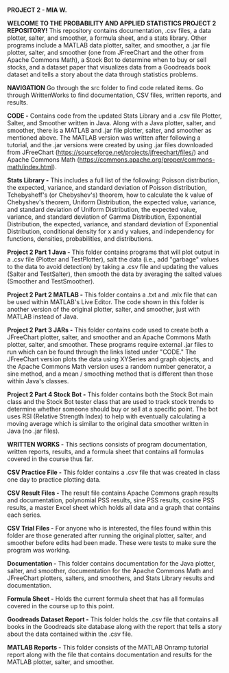 **PROJECT 2 - MIA W.**

**WELCOME TO THE PROBABILITY AND APPLIED STATISTICS PROJECT 2 REPOSITORY!**
This repository contains documentation, .csv files, a data plotter, salter, and smoother, a formula sheet, and a stats library. Other programs include a MATLAB
data plotter, salter, and smoother, a .jar file plotter, salter, and smoother (one from JFreeChart and the other from Apache Commons Math), a Stock Bot to determine
when to buy or sell stocks, and a dataset paper that visualizes data from a Goodreads book dataset and tells a story about the data through statistics problems.

**NAVIGATION** Go through the src folder to find code related items. Go through WrittenWorks to find documentation, CSV files, written reports, and results.

**CODE -**
Contains code from the updated Stats Library and a .csv file Plotter, Salter, and Smoother written in Java. Along with a Java plotter, salter, and smoother,
there is a MATLAB and .jar file plotter, salter, and smoother as mentioned above. The MATLAB version was written after following a tutorial, and the .jar versions were created by using .jar files downloaded from JFreeChart (https://sourceforge.net/projects/jfreechart/files/) and Apache Commons Math (https://commons.apache.org/proper/commons-math/index.html).

**Stats Library -** This includes a full list of the following:
Poisson distribution, the expected, variance, and standard deviation of Poisson distribution, Tchebysheff's (or Chebyshev's) theorem, how to calculate the k
value of Chebyshev's theorem, Uniform Distribution, the expected value, variance, and standard deviation of Uniform Distribution, the expected value, variance, and
standard deviation of Gamma Distribution, Exponential Distribution, the expected, variance, and standard deviation of Exponential Distribution, conditional density for
x and y values, and independency for functions, densities, probabilities, and distributions.

**Project 2 Part 1 Java -** This folder contains programs that will plot output in a .csv file (Plotter and TestPlotter),
salt the data (i.e., add "garbage" values to the data to avoid detection) by taking a .csv file and updating the values
(Salter and TestSalter), then smooth the data by averaging the salted values (Smoother and TestSmoother).

**Project 2 Part 2 MATLAB -** This folder contains a .txt and .mlx file that can be used within MATLAB's Live Editor. The code shown in this
folder is another version of the original plotter, salter, and smoother, just with MATLAB instead of Java.

**Project 2 Part 3 JARs -** This folder contains code used to create both a JFreeChart plotter, salter, and smoother and an Apache Commons Math plotter, salter, and
smoother. These programs require external .jar files to run which can be found through the links listed under "CODE." The JFreeChart version plots the data using
XYSeries and graph objects, and the Apache Commons Math version uses a random number generator, a sine method, and a mean / smoothing method that is different
than those within Java's classes.

**Project 2 Part 4 Stock Bot -** This folder contains both the Stock Bot main class and the Stock Bot tester class that are used to track stock trends to determine whether
someone should buy or sell at a specific point. The bot uses RSI (Relative Strength Index) to help with eventually calculating a moving average which is similar
to the original data smoother written in Java (no .jar files).


**WRITTEN WORKS -**
This sections consists of program documentation, written reports, results, and a formula sheet that contains all formulas covered in the course thus far.

**CSV Practice File -** This folder contains a .csv file that was created in class one day to practice plotting data.

**CSV Result Files -** The result file contains Apache Commons graph results and documentation, polynomial PSS results, sine PSS results, cosine PSS results, a master
Excel sheet which holds all data and a graph that contains each series.

**CSV Trial Files -** For anyone who is interested, the files found within this folder are those generated after running the original plotter, salter, and smoother
before edits had been made. These were tests to make sure the program was working.

**Documentation -** This folder contains documentation for the Java plotter, salter, and smoother, documentation for the Apache Commons Math and JFreeChart plotters, 
salters, and smoothers, and Stats Library results and documentation.

**Formula Sheet -** Holds the current formula sheet that has all formulas covered in the course up to this point.

**Goodreads Dataset Report -** This folder holds the .csv file that contains all books in the Goodreads site database along with the report that tells a story about
the data contained within the .csv file.

**MATLAB Reports -** This folder consists of the MATLAB Onramp tutorial report along with the file that contains documentation and results for the MATLAB 
plotter, salter, and smoother.
